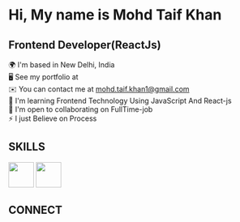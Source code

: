 
# Hi, My name is Mohd Taif Khan  

## Frontend Developer(ReactJs)

🌍  I'm based in New Delhi, India  
🖥️  See my portfolio at  
✉️  You can contact me at mohd.taif.khan1@gmail.com  
🧠  I'm learning Frontend Technology Using JavaScript And React-js  
🤝  I'm open to collaborating on FullTime-job  
⚡  I just Believe on Process  

## SKILLS
<div>
  <img src="https://iconape.com/wp-content/files/ez/353342/png/javascript-logo.png" width="50" height="50"/>  
  <img src="[https://iconape.com/wp-content/files/ez/353342/png/javascript-logo.png](https://upload.wikimedia.org/wikipedia/commons/d/de/HTML5_oval_logo.png)" width="50" height="50"/>
</div>

## CONNECT



